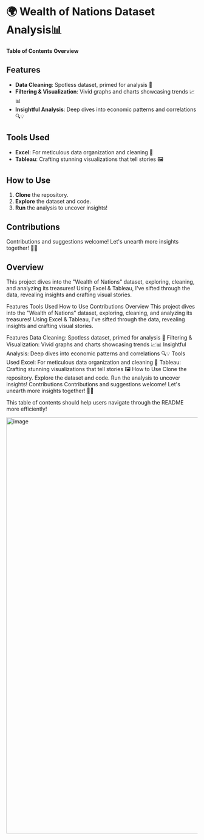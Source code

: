# 🌍 Wealth of Nations Dataset Analysis📊
**Table of Contents**
**Overview**
## Features
- **Data Cleaning**: Spotless dataset, primed for analysis 🧹
- **Filtering & Visualization**: Vivid graphs and charts showcasing trends 📈📊
- **Insightful Analysis**: Deep dives into economic patterns and correlations 🔍💡

## Tools Used
- **Excel**: For meticulous data organization and cleaning 📑
- **Tableau**: Crafting stunning visualizations that tell stories 🖼️

## How to Use
1. **Clone** the repository.
2. **Explore** the dataset and code.
3. **Run** the analysis to uncover insights!

## Contributions
Contributions and suggestions welcome! Let's unearth more insights together! 🤝✨

## Overview
This project dives into the "Wealth of Nations" dataset, exploring, cleaning, and analyzing its treasures! Using Excel & Tableau, I've sifted through the data, revealing insights and crafting visual stories.

Features
Tools Used
How to Use
Contributions
Overview
This project dives into the "Wealth of Nations" dataset, exploring, cleaning, and analyzing its treasures! Using Excel & Tableau, I've sifted through the data, revealing insights and crafting visual stories.

Features
Data Cleaning: Spotless dataset, primed for analysis 🧹
Filtering & Visualization: Vivid graphs and charts showcasing trends 📈📊
Insightful Analysis: Deep dives into economic patterns and correlations 🔍💡
Tools Used
Excel: For meticulous data organization and cleaning 📑
Tableau: Crafting stunning visualizations that tell stories 🖼️
How to Use
Clone the repository.
Explore the dataset and code.
Run the analysis to uncover insights!
Contributions
Contributions and suggestions welcome! Let's unearth more insights together! 🤝✨

This table of contents should help users navigate through the README more efficiently!

<img width="1096" alt="image" src="https://github.com/amoahben35/Wealth-of-Nations---Excel-Tableau-assignment/assets/156099906/99790048-e3ec-4ffd-90d8-a950c3ec9161">






